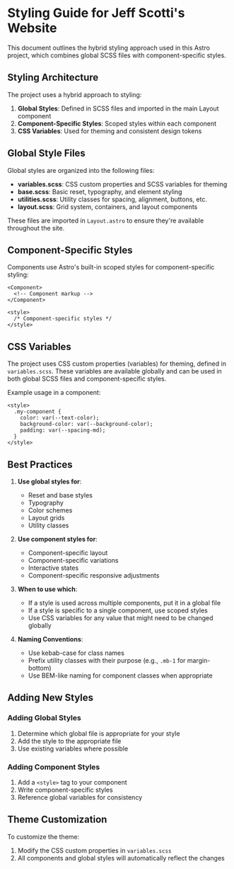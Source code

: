 # Styling Guide for Jeff Scotti's Website

This document outlines the hybrid styling approach used in this Astro project, which combines global SCSS files with component-specific styles.

## Styling Architecture

The project uses a hybrid approach to styling:

1. **Global Styles**: Defined in SCSS files and imported in the main Layout component
2. **Component-Specific Styles**: Scoped styles within each component
3. **CSS Variables**: Used for theming and consistent design tokens

## Global Style Files

Global styles are organized into the following files:

- **variables.scss**: CSS custom properties and SCSS variables for theming
- **base.scss**: Basic reset, typography, and element styling
- **utilities.scss**: Utility classes for spacing, alignment, buttons, etc.
- **layout.scss**: Grid system, containers, and layout components

These files are imported in `Layout.astro` to ensure they're available throughout the site.

## Component-Specific Styles

Components use Astro's built-in scoped styles for component-specific styling:

```astro
<Component>
  <!-- Component markup -->
</Component>

<style>
  /* Component-specific styles */
</style>
```

## CSS Variables

The project uses CSS custom properties (variables) for theming, defined in `variables.scss`. These variables are available globally and can be used in both global SCSS files and component-specific styles.

Example usage in a component:

```astro
<style>
  .my-component {
    color: var(--text-color);
    background-color: var(--background-color);
    padding: var(--spacing-md);
  }
</style>
```

## Best Practices

1. **Use global styles for**:
   - Reset and base styles
   - Typography
   - Color schemes
   - Layout grids
   - Utility classes

2. **Use component styles for**:
   - Component-specific layout
   - Component-specific variations
   - Interactive states
   - Component-specific responsive adjustments

3. **When to use which**:
   - If a style is used across multiple components, put it in a global file
   - If a style is specific to a single component, use scoped styles
   - Use CSS variables for any value that might need to be changed globally

4. **Naming Conventions**:
   - Use kebab-case for class names
   - Prefix utility classes with their purpose (e.g., `.mb-1` for margin-bottom)
   - Use BEM-like naming for component classes when appropriate

## Adding New Styles

### Adding Global Styles

1. Determine which global file is appropriate for your style
2. Add the style to the appropriate file
3. Use existing variables where possible

### Adding Component Styles

1. Add a `<style>` tag to your component
2. Write component-specific styles
3. Reference global variables for consistency

## Theme Customization

To customize the theme:

1. Modify the CSS custom properties in `variables.scss`
2. All components and global styles will automatically reflect the changes
